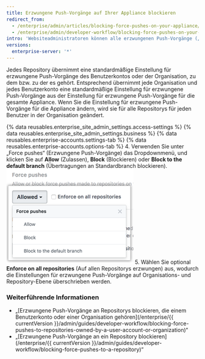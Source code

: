 ```yaml
---
title: Erzwungene Push-Vorgänge auf Ihrer Appliance blockieren
redirect_from:
  - /enterprise/admin/articles/blocking-force-pushes-on-your-appliance/
  - /enterprise/admin/developer-workflow/blocking-force-pushes-on-your-appliance
intro: 'Websiteadministratoren können alle erzwungenen Push-Vorgänge („git push --force“) auf einer {% data variables.product.prodname_ghe_server %}-Appliance blockieren.'
versions:
  enterprise-server: '*'
---
```


Jedes Repository übernimmt eine standardmäßige Einstellung für erzwungene Push-Vorgänge des Benutzerkontos oder der Organisation, zu dem bzw. zu der es gehört. Entsprechend übernimmt jede Organisation und jedes Benutzerkonto eine standardmäßige Einstellung für erzwungene Push-Vorgänge aus der Einstellung für erzwungene Push-Vorgänge für die gesamte Appliance. Wenn Sie die Einstellung für erzwungene Push-Vorgänge für die Appliance ändern, wird sie für alle Repositorys für jeden Benutzer in der Organisation geändert.

{% data reusables.enterprise_site_admin_settings.access-settings %}
{% data reusables.enterprise_site_admin_settings.business %}
{% data reusables.enterprise-accounts.settings-tab %}
{% data reusables.enterprise-accounts.options-tab %}
4. Verwenden Sie unter „Force pushes“ (Erzwungene Push-Vorgänge) das Dropdownmenü, und klicken Sie auf **Allow** (Zulassen), **Block** (Blockieren) oder **Block to the default branch** (Übertragungen an Standardbranch blockieren). ![Dropdownmenü „Force pushes“ (Erzwungene Push-Vorgänge)](/assets/images/enterprise/site-admin-settings/force-pushes-dropdown.png)
5. Wählen Sie optional **Enforce on all repositories** (Auf allen Repositorys erzwungen) aus, wodurch die Einstellungen für erzwungene Push-Vorgänge auf Organisations- und Repository-Ebene überschrieben werden.

### Weiterführende Informationen

- „[Erzwungene Push-Vorgänge an Repositorys blockieren, die einem Benutzerkonto oder einer Organisation gehören](/enterprise/{{ currentVersion }}/admin/guides/developer-workflow/blocking-force-pushes-to-repositories-owned-by-a-user-account-or-organization)“
- „[Erzwungene Push-Vorgänge an ein Repository blockieren](/enterprise/{{ currentVersion }}/admin/guides/developer-workflow/blocking-force-pushes-to-a-repository)“
